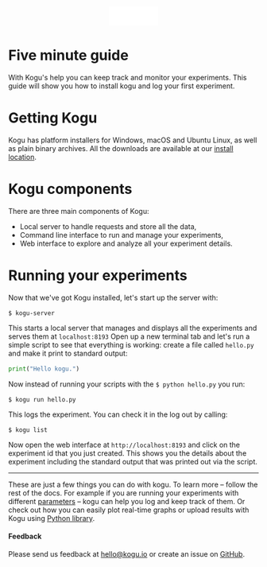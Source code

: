 <center><img src='/assets/kogu.gif' width='100' alt='Kogu Logo' aria-label='kogu.ai' /></center>

# Five minute guide
With Kogu's help you can keep track and monitor your experiments. This guide will show you how to install kogu and log your first experiment.

# Getting Kogu

Kogu has platform installers for Windows, macOS and Ubuntu Linux, as well as plain binary archives. All the downloads are available at our [install location](https://goo.gl/BxNgDS).  

# Kogu components

There are three main components of Kogu:
* Local server to handle requests and store all the data,
* Command line interface to run and manage your experiments,
* Web interface to explore and analyze all your experiment details.

# Running your experiments
Now that we've got Kogu installed, let's start up the server with:
```cli
$ kogu-server
```
This starts a local server that manages and displays all the experiments and serves them at `localhost:8193`
Open up a new terminal tab and let's run a simple script to see that everything is working: create a file called `hello.py` and make it print to standard output:
```python
print("Hello kogu.")
```

Now instead of running your scripts with the `$ python hello.py` you run:
```cli
$ kogu run hello.py
```

This logs the experiment. You can check it in the log out by calling:
```cli
$ kogu list
```

Now open the web interface at `http://localhost:8193` and click on the experiment id that you just created. This shows you the details about the experiment including the standard output that was printed out via the script.

---

These are just a few things you can do with kogu. To learn more – follow the rest of the docs. For example if you are running your experiments with different [parameters](cli.html) – kogu can help you log and keep track of them. Or check out how you can easily plot real-time graphs or upload results with Kogu using [Python library](python-library.html).

#### Feedback
Please send us feedback at [hello@kogu.io](mailto:hello@kogu.io) or create an issue on [GitHub](https://github.com/kogu-io/kogu).
